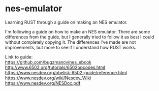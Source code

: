 # nes-emulator
Learning RUST through a guide on making an NES emulator.

I'm following a guide on how to make an NES emulator. There are some differences from the guide, but I generally tried to follow it as best I could without completely copying it. The differences I've made are not improvements, but more to see if I understand how RUST works.

Link to guide:  
https://github.com/bugzmanov/nes_ebook  
http://www.6502.org/tutorials/6502opcodes.html  
https://www.nesdev.org/obelisk-6502-guide/reference.html  
https://www.nesdev.org/wiki/Nesdev_Wiki  
https://www.nesdev.org/NESDoc.pdf  
